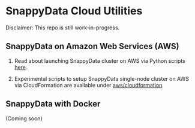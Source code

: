 
# SnappyData Cloud Utilities

Disclaimer: This repo is still work-in-progress.

## SnappyData on Amazon Web Services (AWS)

1. Read about launching SnappyData cluster on AWS via Python scripts [here](aws/ec2/README.md).

2. Experimental scripts to setup SnappyData single-node cluster on AWS via CloudFormation are available under [aws/cloudformation](aws/cloudformation).

## SnappyData with Docker

(Coming soon)

